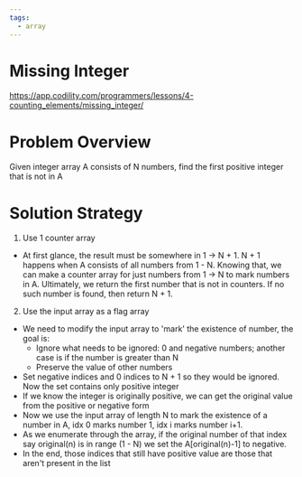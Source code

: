 ```yaml
---
tags:
  - array
---
```


# Missing Integer

https://app.codility.com/programmers/lessons/4-counting_elements/missing_integer/

# Problem Overview

Given integer array A consists of N numbers, find the first positive integer that is not in A

# Solution Strategy

1. Use 1 counter array

- At first glance, the result must be somewhere in 1 -> N + 1. N + 1 happens when A consists of all numbers from 1 - N. Knowing that, we can make a counter array for just numbers from 1 -> N to mark numbers in A. Ultimately, we return the first number that is not in counters. If no such number is found, then return N + 1.

2. Use the input array as a flag array

- We need to modify the input array to 'mark' the existence of number, the goal is:
  - Ignore what needs to be ignored: 0 and negative numbers; another case is if the number is greater than N
  - Preserve the value of other numbers
- Set negative indices and 0 indices to N + 1  so they would be ignored. Now the set contains only positive integer
- If we know the integer is originally positive, we can get the original value from the positive or negative form
- Now we use the input array of length N to mark the existence of a number in A, idx 0 marks number 1, idx i marks number i+1.
- As we enumerate through the array, if the original number of that index say original(n) is in range (1 - N) we set the A[original(n)-1] to negative.
- In the end, those indices that still have positive value are those that aren't present in the list
